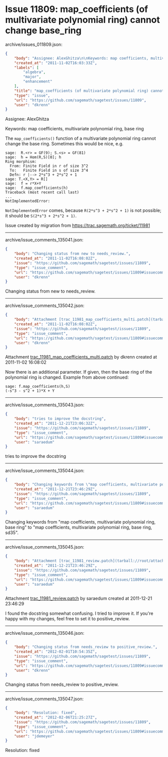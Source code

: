 # Issue 11809: map_coefficients (of multivariate polynomial ring) cannot change base_ring

archive/issues_011809.json:
```json
{
    "body": "Assignee: AlexGhitza\n\nKeywords: map coefficients, multivariate polynomial ring, base ring\n\nThe `map_coefficients()` function of a multivariate polynomial ring cannot change the base ring. Sometimes this would be nice, e.g.\n\n```\nsage:  R.<r> = GF(9); S.<s> = GF(81)\nsage:  h = Hom(R,S)[0]; h\nRing morphism:\n  From: Finite Field in r of size 3^2\n  To:   Finite Field in s of size 3^4\n  Defn: r |--> 2*s^3 + 2*s^2 + 1\nsage: T.<X,Y> = R[]   \nsage:  f = r*X+Y\nsage:  f.map_coefficients(h)  \nTraceback (most recent call last)\n...\nNotImplementedError: \n```\n\n`NotImplementedError` comes, because `R(2*s^3 + 2*s^2 + 1)` is not possible; it should be `S(2*s^3 + 2*s^2 + 1)`.\n\nIssue created by migration from https://trac.sagemath.org/ticket/11981\n\n",
    "created_at": "2011-11-02T16:03:33Z",
    "labels": [
        "algebra",
        "major",
        "enhancement"
    ],
    "title": "map_coefficients (of multivariate polynomial ring) cannot change base_ring",
    "type": "issue",
    "url": "https://github.com/sagemath/sagetest/issues/11809",
    "user": "dkrenn"
}
```
Assignee: AlexGhitza

Keywords: map coefficients, multivariate polynomial ring, base ring

The `map_coefficients()` function of a multivariate polynomial ring cannot change the base ring. Sometimes this would be nice, e.g.

```
sage:  R.<r> = GF(9); S.<s> = GF(81)
sage:  h = Hom(R,S)[0]; h
Ring morphism:
  From: Finite Field in r of size 3^2
  To:   Finite Field in s of size 3^4
  Defn: r |--> 2*s^3 + 2*s^2 + 1
sage: T.<X,Y> = R[]   
sage:  f = r*X+Y
sage:  f.map_coefficients(h)  
Traceback (most recent call last)
...
NotImplementedError: 
```

`NotImplementedError` comes, because `R(2*s^3 + 2*s^2 + 1)` is not possible; it should be `S(2*s^3 + 2*s^2 + 1)`.

Issue created by migration from https://trac.sagemath.org/ticket/11981





---

archive/issue_comments_135041.json:
```json
{
    "body": "Changing status from new to needs_review.",
    "created_at": "2011-11-02T16:08:02Z",
    "issue": "https://github.com/sagemath/sagetest/issues/11809",
    "type": "issue_comment",
    "url": "https://github.com/sagemath/sagetest/issues/11809#issuecomment-135041",
    "user": "dkrenn"
}
```

Changing status from new to needs_review.



---

archive/issue_comments_135042.json:
```json
{
    "body": "Attachment [trac_11981_map_coefficients_multi.patch](tarball://root/attachments/some-uuid/ticket11981/trac_11981_map_coefficients_multi.patch) by dkrenn created at 2011-11-02 16:08:02\n\nNow there is an additional parameter. If given, then the base ring of the polynomial ring is changed. \nExample from above continued:\n\n```\nsage: f.map_coefficients(h,S)\n(-s^3 - s^2 + 1)*X + Y\n```\n",
    "created_at": "2011-11-02T16:08:02Z",
    "issue": "https://github.com/sagemath/sagetest/issues/11809",
    "type": "issue_comment",
    "url": "https://github.com/sagemath/sagetest/issues/11809#issuecomment-135042",
    "user": "dkrenn"
}
```

Attachment [trac_11981_map_coefficients_multi.patch](tarball://root/attachments/some-uuid/ticket11981/trac_11981_map_coefficients_multi.patch) by dkrenn created at 2011-11-02 16:08:02

Now there is an additional parameter. If given, then the base ring of the polynomial ring is changed. 
Example from above continued:

```
sage: f.map_coefficients(h,S)
(-s^3 - s^2 + 1)*X + Y
```




---

archive/issue_comments_135043.json:
```json
{
    "body": "tries to improve the docstring",
    "created_at": "2011-12-21T23:06:32Z",
    "issue": "https://github.com/sagemath/sagetest/issues/11809",
    "type": "issue_comment",
    "url": "https://github.com/sagemath/sagetest/issues/11809#issuecomment-135043",
    "user": "saraedum"
}
```

tries to improve the docstring



---

archive/issue_comments_135044.json:
```json
{
    "body": "Changing keywords from \"map coefficients, multivariate polynomial ring, base ring\" to \"map coefficients, multivariate polynomial ring, base ring, sd35\".",
    "created_at": "2011-12-21T23:46:29Z",
    "issue": "https://github.com/sagemath/sagetest/issues/11809",
    "type": "issue_comment",
    "url": "https://github.com/sagemath/sagetest/issues/11809#issuecomment-135044",
    "user": "saraedum"
}
```

Changing keywords from "map coefficients, multivariate polynomial ring, base ring" to "map coefficients, multivariate polynomial ring, base ring, sd35".



---

archive/issue_comments_135045.json:
```json
{
    "body": "Attachment [trac_11981_review.patch](tarball://root/attachments/some-uuid/ticket11981/trac_11981_review.patch) by saraedum created at 2011-12-21 23:46:29\n\nI found the docstring somewhat confusing. I tried to improve it. If you're happy with my changes, feel free to set it to positive_review.",
    "created_at": "2011-12-21T23:46:29Z",
    "issue": "https://github.com/sagemath/sagetest/issues/11809",
    "type": "issue_comment",
    "url": "https://github.com/sagemath/sagetest/issues/11809#issuecomment-135045",
    "user": "saraedum"
}
```

Attachment [trac_11981_review.patch](tarball://root/attachments/some-uuid/ticket11981/trac_11981_review.patch) by saraedum created at 2011-12-21 23:46:29

I found the docstring somewhat confusing. I tried to improve it. If you're happy with my changes, feel free to set it to positive_review.



---

archive/issue_comments_135046.json:
```json
{
    "body": "Changing status from needs_review to positive_review.",
    "created_at": "2012-02-01T10:54:35Z",
    "issue": "https://github.com/sagemath/sagetest/issues/11809",
    "type": "issue_comment",
    "url": "https://github.com/sagemath/sagetest/issues/11809#issuecomment-135046",
    "user": "dkrenn"
}
```

Changing status from needs_review to positive_review.



---

archive/issue_comments_135047.json:
```json
{
    "body": "Resolution: fixed",
    "created_at": "2012-02-06T21:25:27Z",
    "issue": "https://github.com/sagemath/sagetest/issues/11809",
    "type": "issue_comment",
    "url": "https://github.com/sagemath/sagetest/issues/11809#issuecomment-135047",
    "user": "jdemeyer"
}
```

Resolution: fixed
